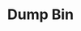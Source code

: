 ---
ee_id: '4363'
site: '1'
type: '2'
url: 2016-069-dump-bin
title: Dump Bin
year: '2016'
display_year: '2016'
medium: 'Palay Display Industries folding dump table, various DVDs '
dims: 30.75 x 47 x 24 in
pitch: ''
ps: ''
live_url: ''
related: ''
youtube: ''
related_code: ''
imgs: dump-bin-2016-069-database-jl--iPbo.jpg
subheading: ''
download: ''
add_credit: ''
commission: ''
layout: things-i-made
---
